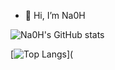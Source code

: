- 👋 Hi, I’m Na0H


![Na0H's GitHub stats](https://github-readme-stats.vercel.app/api?username=seldomlee&show_icons=true&theme=tokyonight)





[![Top Langs](https://github-readme-stats.vercel.app/api/top-langs/?username=seldomlee&layout=compact&theme=tokyonight)](
